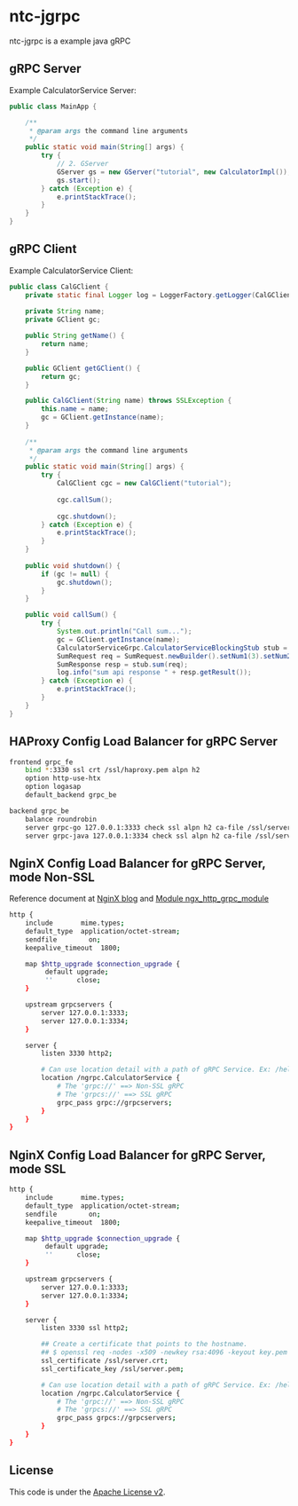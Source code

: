 # ntc-jgrpc
ntc-jgrpc is a example java gRPC

## gRPC Server
Example CalculatorService Server:  
```java
public class MainApp {

    /**
     * @param args the command line arguments
     */
    public static void main(String[] args) {
        try {
            // 2. GServer
            GServer gs = new GServer("tutorial", new CalculatorImpl());
            gs.start();
        } catch (Exception e) {
            e.printStackTrace();
        }
    }
}
```

## gRPC Client
Example CalculatorService Client:  
```java
public class CalGClient {
    private static final Logger log = LoggerFactory.getLogger(CalGClient.class);
    
    private String name;
    private GClient gc;

    public String getName() {
        return name;
    }

    public GClient getGClient() {
        return gc;
    }

    public CalGClient(String name) throws SSLException {
        this.name = name;
        gc = GClient.getInstance(name);
    }
    
    /**
     * @param args the command line arguments
     */
    public static void main(String[] args) {
        try {
            CalGClient cgc = new CalGClient("tutorial");
            
            cgc.callSum();
            
            cgc.shutdown();
        } catch (Exception e) {
            e.printStackTrace();
        }
    }
    
    public void shutdown() {
        if (gc != null) {
            gc.shutdown();
        }
    }

    public void callSum() {
        try {
            System.out.println("Call sum...");
            gc = GClient.getInstance(name);
            CalculatorServiceGrpc.CalculatorServiceBlockingStub stub = CalculatorServiceGrpc.newBlockingStub(gc.getChannel());
            SumRequest req = SumRequest.newBuilder().setNum1(3).setNum2(5).build();
            SumResponse resp = stub.sum(req);
            log.info("sum api response " + resp.getResult());
        } catch (Exception e) {
            e.printStackTrace();
        }
    }
}
```

## HAProxy Config Load Balancer for gRPC Server
```bash
frontend grpc_fe
	bind *:3330 ssl crt /ssl/haproxy.pem alpn h2
	option http-use-htx
    option logasap
	default_backend grpc_be

backend grpc_be
	balance roundrobin
	server grpc-go 127.0.0.1:3333 check ssl alpn h2 ca-file /ssl/server.crt
	server grpc-java 127.0.0.1:3334 check ssl alpn h2 ca-file /ssl/server.crt
```

## NginX Config Load Balancer for gRPC Server, mode Non-SSL
Reference document at [NginX blog](https://www.nginx.com/blog/nginx-1-13-10-grpc/) and [Module ngx_http_grpc_module](http://nginx.org/en/docs/http/ngx_http_grpc_module.html)  
```bash
http {
    include       mime.types;
    default_type  application/octet-stream;
    sendfile        on;
    keepalive_timeout  1800;

    map $http_upgrade $connection_upgrade {
         default upgrade;
         ''      close;
    }

    upstream grpcservers {
        server 127.0.0.1:3333;
        server 127.0.0.1:3334;
    }

    server {
        listen 3330 http2;

        # Can use location detail with a path of gRPC Service. Ex: /helloworld.Greeter
        location /ngrpc.CalculatorService {
            # The 'grpc://' ==> Non-SSL gRPC
            # The 'grpcs://' ==> SSL gRPC
            grpc_pass grpc://grpcservers;
        }
    }
}
```

## NginX Config Load Balancer for gRPC Server, mode SSL
```bash
http {
    include       mime.types;
    default_type  application/octet-stream;
    sendfile        on;
    keepalive_timeout  1800;

    map $http_upgrade $connection_upgrade {
         default upgrade;
         ''      close;
    }

    upstream grpcservers {
        server 127.0.0.1:3333;
        server 127.0.0.1:3334;
    }

    server {
        listen 3330 ssl http2;

        ## Create a certificate that points to the hostname.
        ## $ openssl req -nodes -x509 -newkey rsa:4096 -keyout key.pem -out cert.pem -days 365 -subj '/CN=nginx'
        ssl_certificate /ssl/server.crt;
        ssl_certificate_key /ssl/server.pem;

        # Can use location detail with a path of gRPC Service. Ex: /helloworld.Greeter
        location /ngrpc.CalculatorService {
            # The 'grpc://' ==> Non-SSL gRPC
            # The 'grpcs://' ==> SSL gRPC
            grpc_pass grpcs://grpcservers;
        }
    }
}
```

## License
This code is under the [Apache License v2](https://www.apache.org/licenses/LICENSE-2.0).  
